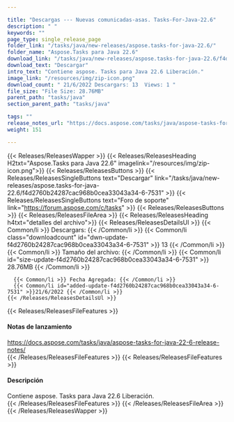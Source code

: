```yaml
---

title: "Descargas --- Nuevas comunicadas-asas. Tasks-For-Java-22.6"
description: " "
keywords: ""
page_type: single_release_page
folder_link: "/tasks/java/new-releases/aspose.tasks-for-java-22.6/"
folder_name: "Aspose.Tasks para Java 22.6"
download_link: "/tasks/java/new-releases/aspose.tasks-for-java-22.6/f4d2760b24287cac968b0cea33043a34-6-7531"
download_text: "Descargar"
intro_text: "Contiene aspose. Tasks para Java 22.6 Liberación."
image_link: "/resources/img/zip-icon.png"
download_count: " 21/6/2022 Descargars: 13  Views: 1 "
file_size: "File Size: 28.76MB"
parent_path: "tasks/java"
section_parent_path: "tasks/java"

tags: ""
release_notes_url: "https://docs.aspose.com/tasks/java/aspose-tasks-for-java-22-6-release-notes/"
weight: 151

---
```


{{< Releases/ReleasesWapper >}}
  {{< Releases/ReleasesHeading H2txt="Aspose.Tasks para Java 22.6" imagelink="/resources/img/zip-icon.png">}}
  {{< Releases/ReleasesButtons >}}
    {{< Releases/ReleasesSingleButtons text="Descargar" link="/tasks/java/new-releases/aspose.tasks-for-java-22.6/f4d2760b24287cac968b0cea33043a34-6-7531" >}}
    {{< Releases/ReleasesSingleButtons text="Foro de soporte" link="https://forum.aspose.com/c/tasks" >}}
  {{< Releases/ReleasesButtons >}}
  {{< Releases/ReleasesFileArea >}}
    {{< Releases/ReleasesHeading h4txt="detalles del archivo">}}
    {{< Releases/ReleasesDetailsUl >}}
      {{< Common/li >}} Descargars: {{< /Common/li >}}
      {{< Common/li class="downloadcount" id="dwn-update-f4d2760b24287cac968b0cea33043a34-6-7531" >}} 13 {{< /Common/li >}}
      {{< Common/li >}} Tamaño del archivo: {{< /Common/li >}}
      {{< Common/li id="size-update-f4d2760b24287cac968b0cea33043a34-6-7531" >}} 28.76MB {{< /Common/li >}}

      {{< Common/li >}} Fecha Agregada: {{< /Common/li >}}
      {{< Common/li id="added-update-f4d2760b24287cac968b0cea33043a34-6-7531" >}}21/6/2022 {{< /Common/li >}}
    {{< /Releases/ReleasesDetailsUl >}}

  {{< Releases/ReleasesFileFeatures >}}
      <h4>Notas de lanzamiento</h4><div><a href='https://docs.aspose.com/tasks/java/aspose-tasks-for-java-22-6-release-notes/'>https://docs.aspose.com/tasks/java/aspose-tasks-for-java-22-6-release-notes/</a></div>
  {{< /Releases/ReleasesFileFeatures >}}
  {{< Releases/ReleasesFileFeatures >}}
      <h4>Descripción</h4><div class="HTMLDescription">Contiene aspose. Tasks para Java 22.6 Liberación.</div>
  {{< /Releases/ReleasesFileFeatures >}}
 {{< /Releases/ReleasesFileArea >}}
{{< /Releases/ReleasesWapper >}}


